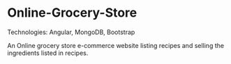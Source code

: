 # Online-Grocery-Store
Technologies: Angular, MongoDB, Bootstrap

An Online grocery store e-commerce website listing recipes and selling the ingredients listed in recipes.
